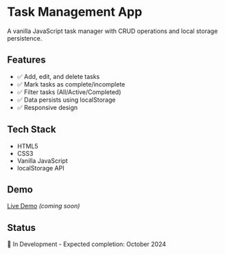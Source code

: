 # Task Management App

A vanilla JavaScript task manager with CRUD operations and local storage persistence.

## Features
- ✅ Add, edit, and delete tasks
- ✅ Mark tasks as complete/incomplete
- ✅ Filter tasks (All/Active/Completed)
- ✅ Data persists using localStorage
- ✅ Responsive design

## Tech Stack
- HTML5
- CSS3
- Vanilla JavaScript
- localStorage API

## Demo
[Live Demo](#) _(coming soon)_

## Status
🚧 In Development - Expected completion: October 2024
